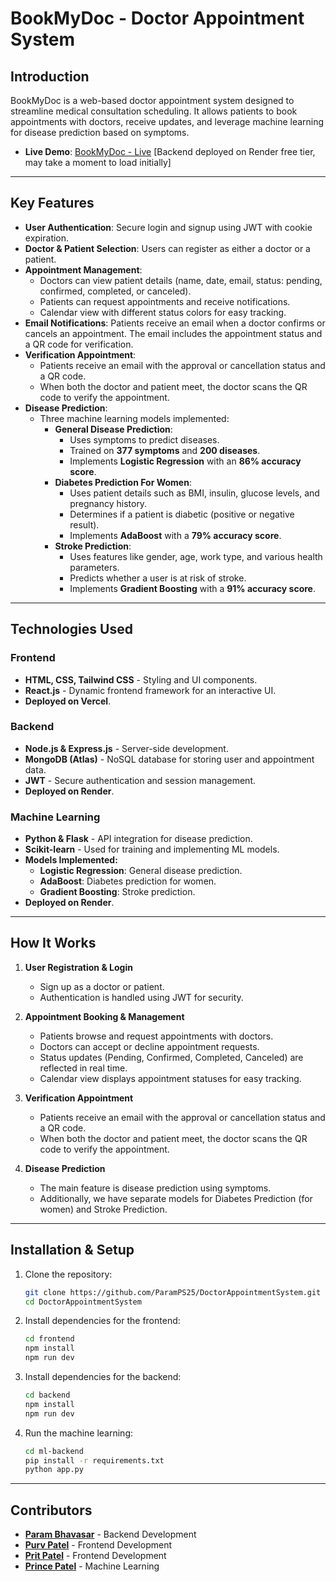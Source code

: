 # BookMyDoc - Doctor Appointment System

## Introduction

BookMyDoc is a web-based doctor appointment system designed to streamline medical consultation scheduling. It allows patients to book appointments with doctors, receive updates, and leverage machine learning for disease prediction based on symptoms.

- **Live Demo**: [BookMyDoc - Live](https://bookmydoc-five.vercel.app/) [Backend deployed on Render free tier, may take a moment to load initially]

---

## Key Features

- **User Authentication**: Secure login and signup using JWT with cookie expiration.
- **Doctor & Patient Selection**: Users can register as either a doctor or a patient.
- **Appointment Management**:
  - Doctors can view patient details (name, date, email, status: pending, confirmed, completed, or canceled).
  - Patients can request appointments and receive notifications.
  - Calendar view with different status colors for easy tracking.
- **Email Notifications**: Patients receive an email when a doctor confirms or cancels an appointment. The email includes the appointment status and a QR code for verification.
- **Verification Appointment**:
   - Patients receive an email with the approval or cancellation status and a QR code.
   - When both the doctor and patient meet, the doctor scans the QR code to verify the appointment.
- **Disease Prediction**:
  - Three machine learning models implemented:
    - **General Disease Prediction**:
      - Uses symptoms to predict diseases.
      - Trained on **377 symptoms** and **200 diseases**.
      - Implements **Logistic Regression** with an **86% accuracy score**.
    - **Diabetes Prediction For Women**:
      - Uses patient details such as BMI, insulin, glucose levels, and pregnancy history.
      - Determines if a patient is diabetic (positive or negative result).
      - Implements **AdaBoost** with a **79% accuracy score**.
    - **Stroke Prediction**:
      - Uses features like gender, age, work type, and various health parameters.
      - Predicts whether a user is at risk of stroke.
      - Implements **Gradient Boosting** with a **91% accuracy score**.

---

## Technologies Used

### Frontend

- **HTML, CSS, Tailwind CSS** - Styling and UI components.
- **React.js** - Dynamic frontend framework for an interactive UI.
- **Deployed on Vercel**.

### Backend

- **Node.js & Express.js** - Server-side development.
- **MongoDB (Atlas)** - NoSQL database for storing user and appointment data.
- **JWT** - Secure authentication and session management.
- **Deployed on Render**.

### Machine Learning

- **Python & Flask** - API integration for disease prediction.
- **Scikit-learn** - Used for training and implementing ML models.
- **Models Implemented:**
  - **Logistic Regression**: General disease prediction.
  - **AdaBoost**: Diabetes prediction for women.
  - **Gradient Boosting**: Stroke prediction.
- **Deployed on Render**.

---

## How It Works

1. **User Registration & Login**
   - Sign up as a doctor or patient.
   - Authentication is handled using JWT for security.

2. **Appointment Booking & Management**
   - Patients browse and request appointments with doctors.
   - Doctors can accept or decline appointment requests.
   - Status updates (Pending, Confirmed, Completed, Canceled) are reflected in real time.
   - Calendar view displays appointment statuses for easy tracking.

3. **Verification Appointment**
   - Patients receive an email with the approval or cancellation status and a QR code.
   - When both the doctor and patient meet, the doctor scans the QR code to verify the appointment.

4. **Disease Prediction**
   - The main feature is disease prediction using symptoms.
   - Additionally, we have separate models for Diabetes Prediction (for women) and Stroke Prediction.

---

## Installation & Setup

1. Clone the repository:
   ```bash
   git clone https://github.com/ParamPS25/DoctorAppointmentSystem.git
   cd DoctorAppointmentSystem
   ```

2. Install dependencies for the frontend:
   ```bash
   cd frontend
   npm install
   npm run dev
   ```

3. Install dependencies for the backend:
   ```bash
   cd backend
   npm install
   npm run dev
   ```

4. Run the machine learning:
   ```bash
   cd ml-backend
   pip install -r requirements.txt
   python app.py
   ```
---

## Contributors

- **[Param Bhavasar](https://github.com/ParamPS25)** - Backend Development  
- **[Purv Patel](https://github.com/purvpatel123)** - Frontend Development  
- **[Prit Patel](https://github.com/Pritlimbani269)** - Frontend Development  
- **[Prince Patel](https://github.com/prince2004patel)** - Machine Learning  
